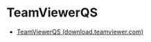 # TeamViewerQS

- [TeamViewerQS (download.teamviewer.com)](https://download.teamviewer.com/download/TeamViewerQS.exe)
